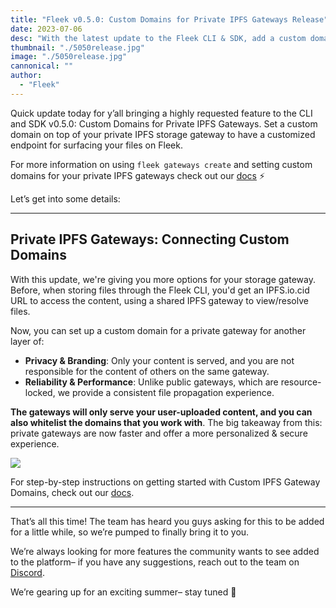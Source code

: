 ```yaml
---
title: "Fleek v0.5.0: Custom Domains for Private IPFS Gateways Release"
date: 2023-07-06
desc: "With the latest update to the Fleek CLI & SDK, add a custom domain on top of your private IPFS storage gateway for an extra layer of branding, personalization, and security"
thumbnail: "./5050release.jpg"
image: "./5050release.jpg"
cannonical: ""
author: 
  - "Fleek"
---
```


Quick update today for y’all bringing a highly requested feature to the CLI and SDK v0.5.0: Custom Domains for Private IPFS Gateways. Set a custom domain on top of your private IPFS storage gateway to have a customized endpoint for surfacing your files on Fleek. 

For more information on using `fleek gateways create` and setting custom domains for your private IPFS gateways check out our [docs](https://docs.fleek.xyz/docs/Gateways/) ⚡

Let’s get into some details:

---

## Private IPFS Gateways: Connecting Custom Domains

With this update, we're giving you more options for your storage gateway. Before, when storing files through the Fleek CLI, you'd get an IPFS.io.cid URL to access the content, using a shared IPFS gateway to view/resolve files. 

Now, you can set up a custom domain for a private gateway for another layer of:

* **Privacy & Branding**: Only your content is served, and you are not responsible for the content of others on the same gateway.
* **Reliability & Performance**: Unlike public gateways, which are resource-locked, we provide a consistent file propagation experience.

**The gateways will only serve your user-uploaded content, and you can also whitelist the domains that you work with**. The big takeaway from this: private gateways are now faster and offer a more personalized & secure experience. 

![](https://storage.fleek-internal.com/27a60cdd-37d3-480c-ae88-3ad4ca886b13-bucket/pgggdemo.gif)

For step-by-step instructions on getting started with Custom IPFS Gateway Domains, check out our [docs](https://docs.fleek.xyz/docs/Gateways/).

---

That’s all this time! The team has heard you guys asking for this to be added for a little while, so we’re pumped to finally bring it to you.   

We’re always looking for more features the community wants to see added to the platform– if you have any suggestions, reach out to the team on [Discord](https://discord.gg/fleek).

We’re gearing up for an exciting summer– stay tuned 🤙
